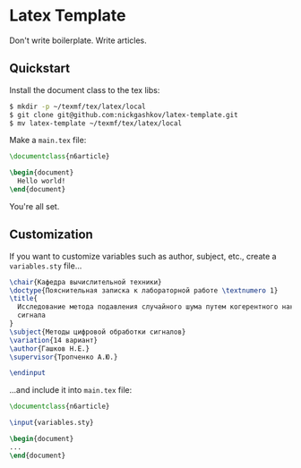 # Latex Template

Don't write boilerplate. Write articles.

## Quickstart

Install the document class to the tex libs:

```bash
$ mkdir -p ~/texmf/tex/latex/local
$ git clone git@github.com:nickgashkov/latex-template.git
$ mv latex-template ~/texmf/tex/latex/local
```

Make a `main.tex` file:

```tex
\documentclass{n6article}

\begin{document}
  Hello world!
\end{document}
```

You're all set.

## Customization

If you want to customize variables such as author, subject, etc., create a 
`variables.sty` file...

```tex
\chair{Кафедра вычислительной техники}
\doctype{Пояснительная записка к лабораторной работе \textnumero 1}
\title{
  Исследование метода подавления случайного шума путем когерентного накопления
  сигнала
}
\subject{Методы цифровой обработки сигналов}
\variation{14 вариант}
\author{Гашков Н.Е.}
\supervisor{Тропченко А.Ю.}

\endinput
```

...and include it into `main.tex` file:

```tex
\documentclass{n6article}

\input{variables.sty}

\begin{document}
...
\end{document}
```
